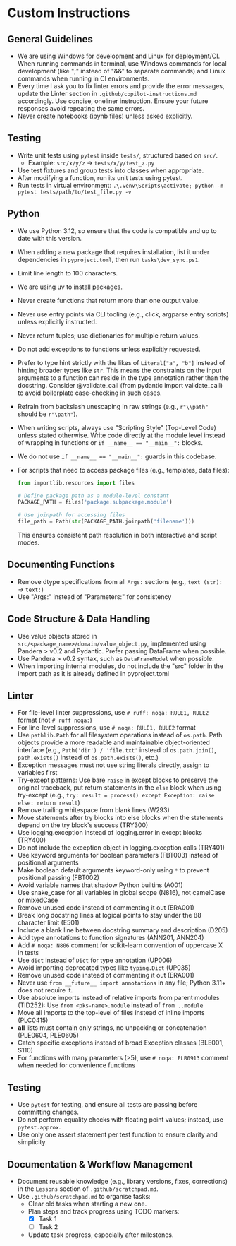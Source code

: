 # Custom Instructions

## General Guidelines

- We are using Windows for development and Linux for deployment/CI. When running commands in terminal, use Windows commands for local development (like ";" instead of "&&" to separate commands) and Linux commands when running in CI environments.
- Every time I ask you to fix linter errors and provide the error messages, update the Linter section in `.github/copilot-instructions.md` accordingly. Use concise, oneliner instruction. Ensure your future responses avoid repeating the same errors.
- Never create notebooks (ipynb files) unless asked explicitly.

## Testing  

- Write unit tests using `pytest` inside `tests/`, structured based on `src/`.  
  - Example: `src/x/y/z` → `tests/x/y/test_z.py`  
- Use test fixtures and group tests into classes when appropriate.  
- After modifying a function, run its unit tests using pytest.
- Run tests in virtual environment: `.\.venv\Scripts\activate; python -m pytest tests/path/to/test_file.py -v`

## Python

- We use Python 3.12, so ensure that the code is compatible and up to date with this version.
- When adding a new package that requires installation, list it under dependencies in `pyproject.toml`, then run `tasks\dev_sync.ps1`.
- Limit line length to 100 characters.
- We are using uv to install packages.
- Never create functions that return more than one output value.
- Never use entry points via CLI tooling (e.g., click, argparse entry scripts) unless explicitly instructed.
- Never return tuples; use dictionaries for multiple return values.
- Do not add exceptions to functions unless explicitly requested.
- Prefer to type hint strictly with the likes of `Literal["a", "b"]` instead of hinting broader types like `str`. This means the constraints on the input arguments to a function can reside in the type annotation rather than the docstring. Consider @validate_call (from pydantic import validate_call) to avoid boilerplate case-checking in such cases.
- Refrain from backslash unescaping in raw strings (e.g., `r"\\path"` should be `r"\path"`).
- When writing scripts, always use "Scripting Style" (Top-Level Code) unless stated otherwise. Write code directly at the module level instead of wrapping in functions or `if __name__ == "__main__":` blocks.
- We do not use `if __name__ == "__main__":` guards in this codebase.
- For scripts that need to access package files (e.g., templates, data files):

  ```python
  from importlib.resources import files
  
  # Define package path as a module-level constant
  PACKAGE_PATH = files('package.subpackage.module')
  
  # Use joinpath for accessing files
  file_path = Path(str(PACKAGE_PATH.joinpath('filename')))
  ```

  This ensures consistent path resolution in both interactive and script modes.

## Documenting Functions

- Remove dtype specifications from all `Args:` sections (e.g., `text (str):` → `text:`)
- Use "Args:" instead of "Parameters:" for consistency

## Code Structure & Data Handling

- Use value objects stored in `src/<package_name>/domain/value_object.py`, implemented using Pandera > v0.2 and Pydantic. Prefer passing DataFrame when possible.  
- Use Pandera > v0.2 syntax, such as `DataFrameModel` when possible.
- When importing internal modules, do not include the "src" folder in the import path as it is already defined in pyproject.toml

## Linter

- For file-level linter suppressions, use `# ruff: noqa: RULE1, RULE2` format (not `# ruff noqa:`)
- For line-level suppressions, use `# noqa: RULE1, RULE2` format
- Use `pathlib.Path` for all filesystem operations instead of `os.path`. Path objects provide a more readable and maintainable object-oriented interface (e.g., `Path('dir') / 'file.txt'` instead of `os.path.join()`, `path.exists()` instead of `os.path.exists()`, etc.)
- Exception messages must not use string literals directly, assign to variables first
- Try-except patterns: Use bare `raise` in except blocks to preserve the original traceback, put return statements in the `else` block when using try-except (e.g., `try: result = process() except Exception: raise else: return result`)
- Remove trailing whitespace from blank lines (W293)
- Move statements after try blocks into else blocks when the statements depend on the try block's success (TRY300)
- Use logging.exception instead of logging.error in except blocks (TRY400)
- Do not include the exception object in logging.exception calls (TRY401)
- Use keyword arguments for boolean parameters (FBT003) instead of positional arguments
- Make boolean default arguments keyword-only using `*` to prevent positional passing (FBT002)
- Avoid variable names that shadow Python builtins (A001)
- Use snake_case for all variables in global scope (N816), not camelCase or mixedCase
- Remove unused code instead of commenting it out (ERA001)
- Break long docstring lines at logical points to stay under the 88 character limit (E501)
- Include a blank line between docstring summary and description (D205)
- Add type annotations to function signatures (ANN201, ANN204)
- Add `# noqa: N806` comment for scikit-learn convention of uppercase X in tests
- Use `dict` instead of `Dict` for type annotation (UP006)
- Avoid importing deprecated types like `typing.Dict` (UP035)
- Remove unused code instead of commenting it out (ERA001)
- Never use `from __future__ import annotations` in any file; Python 3.11+ does not require it.
- Use absolute imports instead of relative imports from parent modules (TID252): Use `from <pks-name>.module` instead of `from ..module`
- Move all imports to the top-level of files instead of inline imports (PLC0415)
- __all__ lists must contain only strings, no unpacking or concatenation (PLE0604, PLE0605)
- Catch specific exceptions instead of broad Exception classes (BLE001, S110)
- For functions with many parameters (>5), use `# noqa: PLR0913` comment when needed for convenience functions

## Testing

- Use `pytest` for testing, and ensure all tests are passing before committing changes.
- Do not perform equality checks with floating point values; instead, use `pytest.approx`.
- Use only one assert statement per test function to ensure clarity and simplicity.

## Documentation & Workflow Management

- Document reusable knowledge (e.g., library versions, fixes, corrections) in the `Lessons` section of `.github/scratchpad.md`.  
- Use `.github/scratchpad.md` to organise tasks:  
  - Clear old tasks when starting a new one.  
  - Plan steps and track progress using TODO markers:  
    - [X] Task 1  
    - [ ] Task 2  
  - Update task progress, especially after milestones.
